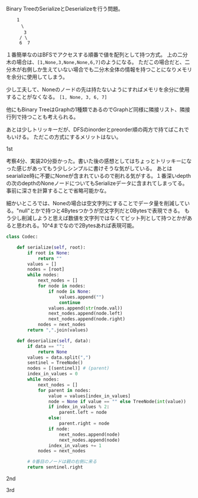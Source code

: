 Binary TreeのSerializeとDeserializeを行う問題。

```
    1
   　 \ 
  　   3
     / \
     6  7  
```

１番簡単なのはBFSでアクセスする順番で値を配列として持つ方式。
上の二分木の場合は、`[1,None,3,None,None,6,7]`のようになる。
ただこの場合だと、二分木が右側しか生えていない場合でも二分木全体の情報を持つことになりメモリを余分に使用してしまう。

少し工夫して、Noneのノードの先は持たないようにすればメモリを余分に使用することがなくなる。
`[1, None, 3, 6, 7]`

他にもBinary TreeはGraphの1種類であるのでGraphど同様に隣接リスト、隣接行列で持つことも考えられる。

あとは少しトリッキーだが、DFSのinorderとpreorder順の両方で持てばこれでもいける。
ただこの方式にするメリットはない。



1st

考察4分、実装20分掛かった。書いた後の感想としてはちょっとトリッキーになった感じがあってもう少しシンプルに書けそうな気がしている。
あとはsearialize時に不要にNoneが含まれているので削れる気がする。１番深いdepthの次のdepthのNoneノードについてもSerializeデータに含まれてしまってる。
事前に深さを計算することで省略可能かな。

細かいところでは、Noneの場合は空文字列にすることでデータ量を削減している。"null"とかで持つと4Bytesつかうが空文字列だと0Bytesで表現できる。
もう少し削減しようと思えば数値を文字列ではなくてビット列として持つとかがあると思われる。10^4までなので2Bytesあれば表現可能。


```python
class Codec:

    def serialize(self, root):
        if root is None:
            return ""
        values = []
        nodes = [root]
        while nodes:
            next_nodes = []
            for node in nodes:
                if node is None:
                    values.append("")
                    continue
                values.append(str(node.val))
                next_nodes.append(node.left)
                next_nodes.append(node.right)
            nodes = next_nodes
        return ",".join(values)

    def deserialize(self, data):
        if data == "":
            return None
        values = data.split(",")
        sentinel = TreeNode()
        nodes = [(sentinel)] # (parent)
        index_in_values = 0
        while nodes:
            next_nodes = []
            for parent in nodes:
                value = values[index_in_values]
                node = None if value == "" else TreeNode(int(value))
                if index_in_values % 2:
                    parent.left = node
                else:
                    parent.right = node
                if node:
                    next_nodes.append(node)
                    next_nodes.append(node)
                index_in_values += 1
            nodes = next_nodes

        # 0番目のノードは親の右側に来る
        return sentinel.right
```

2nd


3rd
